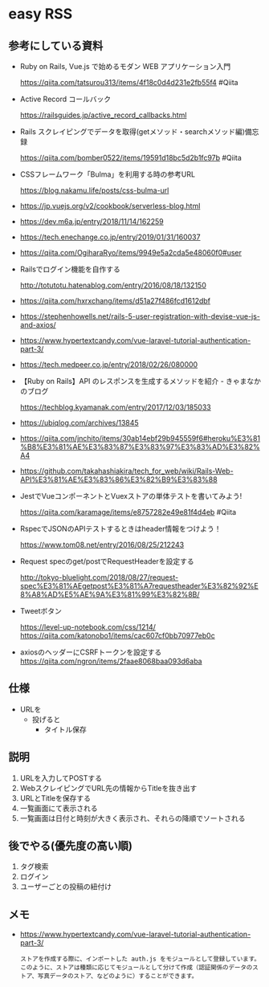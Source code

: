 # easy RSS

## 参考にしている資料
  - Ruby on Rails, Vue.js で始めるモダン WEB アプリケーション入門
  
    https://qiita.com/tatsurou313/items/4f18c0d4d231e2fb55f4 #Qiita

  - Active Record コールバック
  
    https://railsguides.jp/active_record_callbacks.html
  
  - Rails スクレイピングでデータを取得(getメソッド・searchメソッド編)備忘録
  
    https://qiita.com/bomber0522/items/19591d18bc5d2b1fc97b #Qiita

  - CSSフレームワーク「Bulma」を利用する時の参考URL

    https://blog.nakamu.life/posts/css-bulma-url

  - https://jp.vuejs.org/v2/cookbook/serverless-blog.html

  - https://dev.m6a.jp/entry/2018/11/14/162259

  - https://tech.enechange.co.jp/entry/2019/01/31/160037

  - https://qiita.com/OgiharaRyo/items/9949e5a2cda5e48060f0#user

  - Railsでログイン機能を自作する
  
    http://totutotu.hatenablog.com/entry/2016/08/18/132150

  - https://qiita.com/hxrxchang/items/d51a27f486fcd1612dbf

  - https://stephenhowells.net/rails-5-user-registration-with-devise-vue-js-and-axios/

  - https://www.hypertextcandy.com/vue-laravel-tutorial-authentication-part-3/

  - https://tech.medpeer.co.jp/entry/2018/02/26/080000

  - 【Ruby on Rails】API のレスポンスを生成するメソッドを紹介 - きゃまなかのブログ
  
    https://techblog.kyamanak.com/entry/2017/12/03/185033

  - https://ubiqlog.com/archives/13845

  - https://qiita.com/jnchito/items/30ab14ebf29b945559f6#heroku%E3%81%B8%E3%81%AE%E3%83%87%E3%83%97%E3%83%AD%E3%82%A4

  - https://github.com/takahashiakira/tech_for_web/wiki/Rails-Web-API%E3%81%AE%E3%83%86%E3%82%B9%E3%83%88

  - JestでVueコンポーネントとVuexストアの単体テストを書いてみよう!
  
    https://qiita.com/karamage/items/e8757282e49e81f4d4eb #Qiita

  - RspecでJSONのAPIテストするときはheader情報をつけよう！
  
    https://www.tom08.net/entry/2016/08/25/212243

  - Request specのget/postでRequestHeaderを設定する
  
    http://tokyo-bluelight.com/2018/08/27/request-spec%E3%81%AEgetpost%E3%81%A7requestheader%E3%82%92%E8%A8%AD%E5%AE%9A%E3%81%99%E3%82%8B/

  - Tweetボタン
  
    https://level-up-notebook.com/css/1214/
    https://qiita.com/katonobo1/items/cac607cf0bb70977eb0c
    
  - axiosのヘッダーにCSRFトークンを設定する
    https://qiita.com/ngron/items/2faae8068baa093d6aba

## 仕様
- URLを
  - 投げると
    - タイトル保存

## 説明
1. URLを入力してPOSTする
2. WebスクレイピングでURL先の情報からTitleを抜き出す
3. URLとTitleを保存する
4. 一覧画面にて表示される
5. 一覧画面は日付と時刻が大きく表示され、それらの降順でソートされる

## 後でやる(優先度の高い順)
1. タグ検索
2. ログイン
3. ユーザーごとの投稿の紐付け

## メモ

- https://www.hypertextcandy.com/vue-laravel-tutorial-authentication-part-3/

  ```
  ストアを作成する際に、インポートした auth.js をモジュールとして登録しています。このように、ストアは種類に応じてモジュールとして分けて作成（認証関係のデータのストア、写真データのストア、などのように）することができます。
  ```
